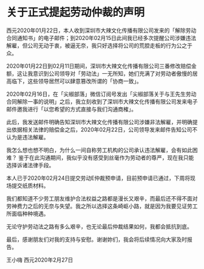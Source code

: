 # 关于正式提起劳动仲裁的声明


西元2020年01月22日，本人收到深圳市大辣文化传播有限公司发来的「解除劳动合同通知书」的电子邮件；到2020年02月15日此间我已经多次提醒公司涉嫌违法解雇，但公司无动于衷，被逼无奈，我只好选择将公司的荒腔走板的行为公之于众。

2020年01月22日到02月11日期间，深圳市大辣文化传播有限公司三番修改赔偿金额，这让我意识到公司领导对「劳动法」一无所知，她们充满了对劳动者傲慢的居高临下，这些领导居然可以肆意篡改所谓的「协商一致」。

2020年02月16日，在「尖椒部落」微信订阅号发出「尖椒部落关于与王先生劳动合同解除一事的说明」之后，我立刻收到了深圳市大辣文化传播有限公司发来电子邮件邀我进行「以您希望的方式直接与我们沟通商榷」。

此后，我发送邮件明确告知深圳市大辣文化传播有限公司涉嫌非法解雇，并明确提出依据相关法律的赔偿金之后，2020年02月22日，公司领导发来邮件告知公司不认为是违法解雇。

我怎么想也想不明白，为什么一间自称劳工机构的公司承认违法解雇，会有如此困难？
鉴于在此沟通期间，我似乎没有感受到丝毫作为劳动者的尊严，现在我只能选择诉诸法律手段。

本人已于2020年02月24日提交劳动E仲裁预申请，目前预申请已通过，下周将现场提交纸质材料。

我们都知道不少劳工朋友维护合法权益之路都是漫长又艰辛，而最后还不得不面对劳神费力之后的无奈与失望。我之所以选择这条崎岖小路，就是因为我要见证劳工所面临种种境遇。

无论守护劳动法之路有多么艰辛，也无论最后仲裁结果如何，我都会抵抗到底。

最后，感谢朋友们对我的支持与安慰。谢谢妳们，我会将后续情况向大家及时报告。

王小嗨 西元2020年2月27日

